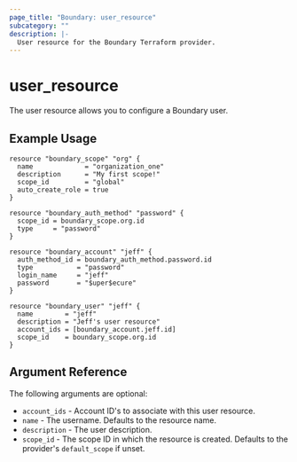 ```yaml
---
page_title: "Boundary: user_resource"
subcategory: ""
description: |-
  User resource for the Boundary Terraform provider.
---
```


# user_resource 
The user resource allows you to configure a Boundary user. 

## Example Usage

```hcl
resource "boundary_scope" "org" {
  name             = "organization_one"
  description      = "My first scope!"
  scope_id         = "global" 
  auto_create_role = true
}

resource "boundary_auth_method" "password" {
  scope_id = boundary_scope.org.id
  type     = "password"
}

resource "boundary_account" "jeff" {
  auth_method_id = boundary_auth_method.password.id
  type           = "password"
  login_name     = "jeff"
  password       = "$uper$ecure"
}

resource "boundary_user" "jeff" {
  name        = "jeff"
  description = "Jeff's user resource"
  account_ids = [boundary_account.jeff.id]
  scope_id    = boundary_scope.org.id 
}
```

## Argument Reference

The following arguments are optional:
* `account_ids` - Account ID's to associate with this user resource.
* `name` - The username. Defaults to the resource name.
* `description` - The user description.
* `scope_id` - The scope ID in which the resource is created. Defaults to the provider's `default_scope` if unset.
